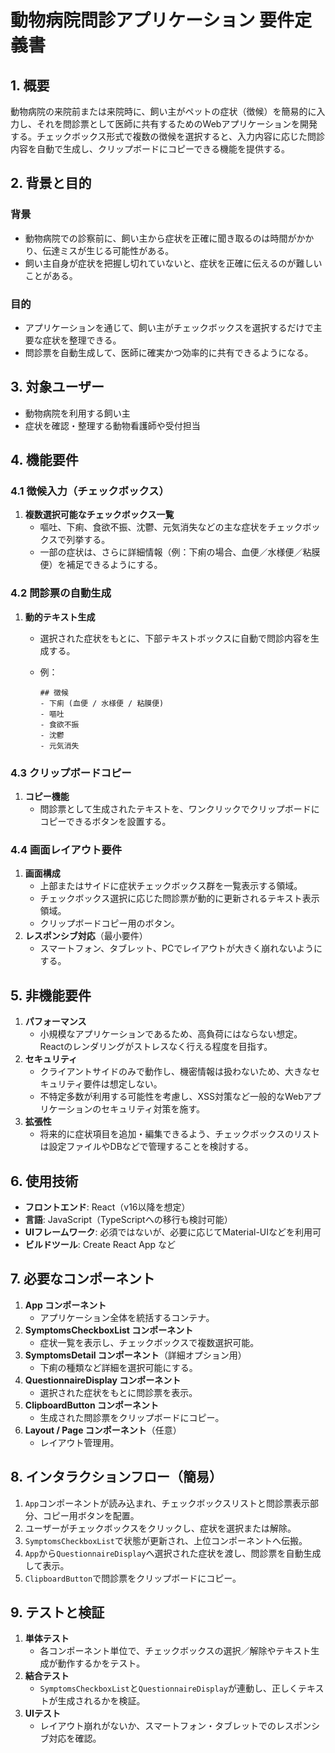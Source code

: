 # 動物病院問診アプリケーション 要件定義書

## 1. 概要
動物病院の来院前または来院時に、飼い主がペットの症状（徴候）を簡易的に入力し、それを問診票として医師に共有するためのWebアプリケーションを開発する。チェックボックス形式で複数の徴候を選択すると、入力内容に応じた問診内容を自動で生成し、クリップボードにコピーできる機能を提供する。

## 2. 背景と目的
### 背景
- 動物病院での診察前に、飼い主から症状を正確に聞き取るのは時間がかかり、伝達ミスが生じる可能性がある。
- 飼い主自身が症状を把握し切れていないと、症状を正確に伝えるのが難しいことがある。

### 目的
- アプリケーションを通じて、飼い主がチェックボックスを選択するだけで主要な症状を整理できる。
- 問診票を自動生成して、医師に確実かつ効率的に共有できるようになる。

## 3. 対象ユーザー
- 動物病院を利用する飼い主
- 症状を確認・整理する動物看護師や受付担当

## 4. 機能要件

### 4.1 徴候入力（チェックボックス）
1. **複数選択可能なチェックボックス一覧**  
   - 嘔吐、下痢、食欲不振、沈鬱、元気消失などの主な症状をチェックボックスで列挙する。  
   - 一部の症状は、さらに詳細情報（例：下痢の場合、血便／水様便／粘膜便）を補足できるようにする。

### 4.2 問診票の自動生成
1. **動的テキスト生成**  
   - 選択された症状をもとに、下部テキストボックスに自動で問診内容を生成する。  
   - 例：  

     ```
     ## 徴候
     - 下痢 (血便 / 水様便 / 粘膜便)
     - 嘔吐
     - 食欲不振
     - 沈鬱
     - 元気消失
     ```

### 4.3 クリップボードコピー
1. **コピー機能**  
   - 問診票として生成されたテキストを、ワンクリックでクリップボードにコピーできるボタンを設置する。

### 4.4 画面レイアウト要件
1. **画面構成**  
   - 上部またはサイドに症状チェックボックス群を一覧表示する領域。  
   - チェックボックス選択に応じた問診票が動的に更新されるテキスト表示領域。  
   - クリップボードコピー用のボタン。  
2. **レスポンシブ対応**（最小要件）  
   - スマートフォン、タブレット、PCでレイアウトが大きく崩れないようにする。

## 5. 非機能要件
1. **パフォーマンス**  
   - 小規模なアプリケーションであるため、高負荷にはならない想定。Reactのレンダリングがストレスなく行える程度を目指す。  
2. **セキュリティ**  
   - クライアントサイドのみで動作し、機密情報は扱わないため、大きなセキュリティ要件は想定しない。  
   - 不特定多数が利用する可能性を考慮し、XSS対策など一般的なWebアプリケーションのセキュリティ対策を施す。
3. **拡張性**  
   - 将来的に症状項目を追加・編集できるよう、チェックボックスのリストは設定ファイルやDBなどで管理することを検討する。

## 6. 使用技術
- **フロントエンド**: React（v16以降を想定）
- **言語**: JavaScript（TypeScriptへの移行も検討可能）
- **UIフレームワーク**: 必須ではないが、必要に応じてMaterial-UIなどを利用可
- **ビルドツール**: Create React App など

## 7. 必要なコンポーネント

1. **App コンポーネント**  
   - アプリケーション全体を統括するコンテナ。
2. **SymptomsCheckboxList コンポーネント**  
   - 症状一覧を表示し、チェックボックスで複数選択可能。
3. **SymptomsDetail コンポーネント**（詳細オプション用）  
   - 下痢の種類など詳細を選択可能にする。
4. **QuestionnaireDisplay コンポーネント**  
   - 選択された症状をもとに問診票を表示。
5. **ClipboardButton コンポーネント**  
   - 生成された問診票をクリップボードにコピー。
6. **Layout / Page コンポーネント**（任意）  
   - レイアウト管理用。

## 8. インタラクションフロー（簡易）
1. `App`コンポーネントが読み込まれ、チェックボックスリストと問診票表示部分、コピー用ボタンを配置。
2. ユーザーがチェックボックスをクリックし、症状を選択または解除。
3. `SymptomsCheckboxList`で状態が更新され、上位コンポーネントへ伝搬。
4. `App`から`QuestionnaireDisplay`へ選択された症状を渡し、問診票を自動生成して表示。
5. `ClipboardButton`で問診票をクリップボードにコピー。

## 9. テストと検証
1. **単体テスト**  
   - 各コンポーネント単位で、チェックボックスの選択／解除やテキスト生成が動作するかをテスト。
2. **結合テスト**  
   - `SymptomsCheckboxList`と`QuestionnaireDisplay`が連動し、正しくテキストが生成されるかを検証。
3. **UIテスト**  
   - レイアウト崩れがないか、スマートフォン・タブレットでのレスポンシブ対応を確認。
